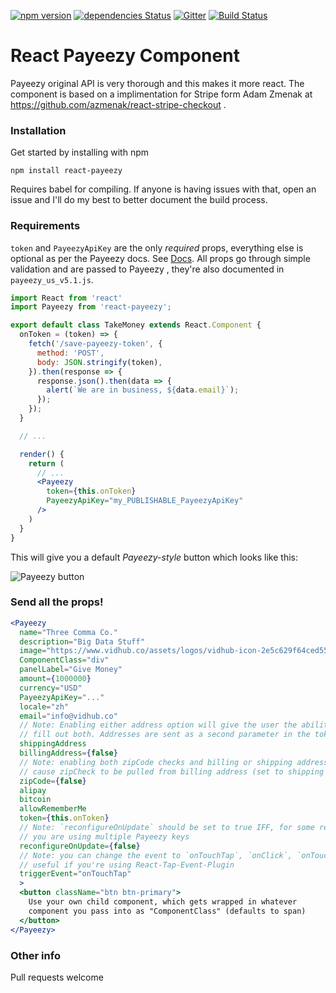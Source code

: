 [![npm version](https://badge.fury.io/js/react-payeezy.svg)](http://badge.fury.io/js/react-payeezy)
[![dependencies Status](https://david-dm.org/thomasvincent/react-Payeezy/status.svg)](https://david-dm.org/thomasvincent/react-Payeezy)
[![Gitter](https://img.shields.io/gitter/room/nwjs/nw.js.svg)](https://gitter.im/thomasvincent/react-payeezy)
[![Build Status](https://travis-ci.org/thomasvincent/react-payeezy.svg?branch=master)](https://travis-ci.org/thomasvincent/react-payeezy)
# React Payeezy Component
Payeezy original API is very thorough and this makes it more react. The component is based on a implimentation for Stripe form Adam Zmenak at https://github.com/azmenak/react-stripe-checkout . 

### Installation

Get started by installing with npm

    npm install react-payeezy

Requires babel for compiling. If anyone is having issues with that,
open an issue and I'll do my best to better document the build process.

### Requirements

`token` and `PayeezyApiKey` are the only *required* props,
everything else is optional as per the Payeezy docs. See [
Docs](https://developer.payeezy.com/apis/payeezy-api). All props
go through simple validation and are passed to Payeezy , they're
also documented in `payeezy_us_v5.1.js`.

```jsx
import React from 'react'
import Payeezy from 'react-payeezy';

export default class TakeMoney extends React.Component {
  onToken = (token) => {
    fetch('/save-payeezy-token', {
      method: 'POST',
      body: JSON.stringify(token),
    }).then(response => {
      response.json().then(data => {
        alert(`We are in business, ${data.email}`);
      });
    });
  }

  // ...

  render() {
    return (
      // ...
      <Payeezy
        token={this.onToken}
        PayeezyApiKey="my_PUBLISHABLE_PayeezyApiKey"
      />
    )
  }
}
```

This will give you a default *Payeezy-style* button which looks like this:

![Payeezy  button](https://www.dropbox.com/s/tuwlslyrxubgc49/Screenshot%202016-08-05%2011.53.37.png?dl=1)

### Send all the props!

```jsx
<Payeezy
  name="Three Comma Co."
  description="Big Data Stuff"
  image="https://www.vidhub.co/assets/logos/vidhub-icon-2e5c629f64ced5598a56387d4e3d0c7c.png"
  ComponentClass="div"
  panelLabel="Give Money"
  amount={1000000}
  currency="USD"
  PayeezyApiKey="..."
  locale="zh"
  email="info@vidhub.co"
  // Note: Enabling either address option will give the user the ability to
  // fill out both. Addresses are sent as a second parameter in the token callback.
  shippingAddress
  billingAddress={false}
  // Note: enabling both zipCode checks and billing or shipping address will
  // cause zipCheck to be pulled from billing address (set to shipping if none provided).
  zipCode={false}
  alipay
  bitcoin
  allowRememberMe
  token={this.onToken}
  // Note: `reconfigureOnUpdate` should be set to true IFF, for some reason
  // you are using multiple Payeezy keys
  reconfigureOnUpdate={false}
  // Note: you can change the event to `onTouchTap`, `onClick`, `onTouchStart`
  // useful if you're using React-Tap-Event-Plugin
  triggerEvent="onTouchTap"
  >
  <button className="btn btn-primary">
    Use your own child component, which gets wrapped in whatever
    component you pass into as "ComponentClass" (defaults to span)
  </button>
</Payeezy>
```

### Other info
Pull requests welcome
